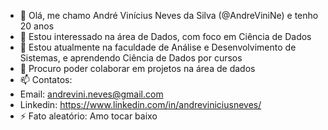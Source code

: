 - 👋 Olá, me chamo André Vinícius Neves da Silva (@AndreViniNe) e tenho 20 anos
- 👀 Estou interessado na área de Dados, com foco em Ciência de Dados
- 🌱 Estou atualmente na faculdade de Análise e Desenvolvimento de Sistemas, e aprendendo Ciência de Dados por cursos
- 💞️ Procuro poder colaborar em projetos na área de dados
- 📫 Contatos:
-   Email: andrevini.neves@gmail.com
-   Linkedin: https://www.linkedin.com/in/andreviniciusneves/
- ⚡ Fato aleatório: Amo tocar baixo
